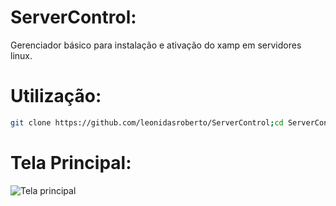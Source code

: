 # ServerControl:
Gerenciador básico para instalação e ativação do xamp em servidores linux.

# Utilização:
```sh
git clone https://github.com/leonidasroberto/ServerControl;cd ServerControl;sudo chmod 755 server.sh menu.sh;./menu.sh
```

# Tela Principal:
<p>
<img src="https://i.imgur.com/1xGQbXH.png" alt="Tela principal" />
</p>
